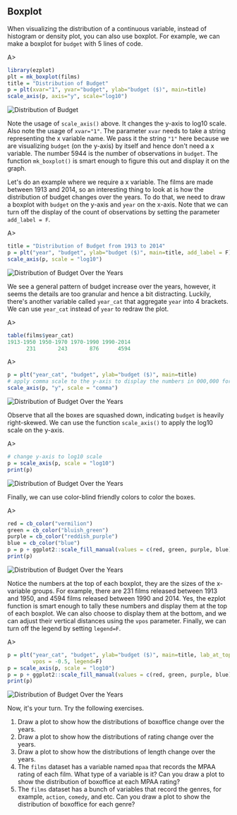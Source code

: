 ## Boxplot

When visualizing the distribution of a continuous variable, instead of histogram or density plot, you can also use boxplot. For example, we can make a boxplot for `budget` with 5 lines of code.

A>
```r
library(ezplot)
plt = mk_boxplot(films)
title = "Distribution of Budget"
p = plt(xvar="1", yvar="budget", ylab="budget ($)", main=title)
scale_axis(p, axis="y", scale="log10")
```

![Distribution of Budget](images/boxplot_budget-1.png) 

Note the usage of `scale_axis()` above. It changes the y-axis to log10 scale. Also note the usage of `xvar="1"`. The parameter `xvar` needs to take a string representing the x variable name. We pass it the string `"1"` here because we are visualizing `budget` (on the y-axis) by itself and hence don't need a x variable. The number 5944 is the number of observations in `budget`. The function `mk_boxplot()` is smart enough to figure this out and display it on the graph.

Let's do an example where we require a x variable. The films are made between 1913 and 2014, so an interesting thing to look at is how the distribution of budget changes over the years. To do that, we need to draw a boxplot with `budget` on the y-axis and `year` on the x-axis. Note that we can turn off the display of the count of observations by setting the parameter `add_label = F`.

A>
```r
title = "Distribution of Budget from 1913 to 2014"
p = plt("year", "budget", ylab="budget ($)", main=title, add_label = F)
scale_axis(p, scale = "log10")
```

![Distribution of Budget Over the Years](images/boxplot_bt_vs_year-1.png) 

We see a general pattern of budget increase over the years, however, it seems the details are too granular and hence a bit distracting. Luckily, there's another variable called `year_cat` that aggregate `year` into 4 brackets. We can use `year_cat` instead of `year` to redraw the plot.

A>
```r
table(films$year_cat)
1913-1950 1950-1970 1970-1990 1990-2014 
      231       243       876      4594 
```

A>
```r
p = plt("year_cat", "budget", ylab="budget ($)", main=title)
# apply comma scale to the y-axis to display the numbers in 000,000 format
scale_axis(p, "y", scale = "comma")
```

![Distribution of Budget Over the Years](images/boxplot_bt_vs_year_cat_p1-1.png) 

Observe that all the boxes are squashed down, indicating `budget` is heavily right-skewed. We can use the function `scale_axis()` to apply the log10 scale on the y-axis.

A>
```r
# change y-axis to log10 scale
p = scale_axis(p, scale = "log10")
print(p)
```

![Distribution of Budget Over the Years](images/boxplot_bt_vs_year_cat_p2-1.png) 

Finally, we can use color-blind friendly colors to color the boxes.

A>
```r
red = cb_color("vermilion")
green = cb_color("bluish_green")
purple = cb_color("reddish_purple")
blue = cb_color("blue")
p = p + ggplot2::scale_fill_manual(values = c(red, green, purple, blue))
print(p)
```

![Distribution of Budget Over the Years](images/boxplot_bt_vs_year_cat_p3-1.png) 

Notice the numbers at the top of each boxplot, they are the sizes of the x-variable groups. For example, there are 231 films released between 1913 and 1950, and 4594 films released between 1990 and 2014. Yes, the ezplot function is smart enough to tally these numbers and display them at the top of each boxplot. We can also choose to display them at the bottom, and we can adjust their vertical distances using the `vpos` parameter. Finally, we can turn off the legend by setting `legend=F`.

A>
```r
p = plt("year_cat", "budget", ylab="budget ($)", main=title, lab_at_top = F,
        vpos = -0.5, legend=F)
p = scale_axis(p, scale = "log10")
p = p + ggplot2::scale_fill_manual(values = c(red, green, purple, blue))
print(p)
```

![Distribution of Budget Over the Years](images/boxplot_bt_vs_year_cat_p4-1.png) 

Now, it's your turn. Try the following exercises.

1. Draw a plot to show how the distributions of boxoffice change over the years.
2. Draw a plot to show how the distributions of rating change over the years.
3. Draw a plot to show how the distributions of length change over the years.
4. The `films` dataset has a variable named `mpaa` that records the MPAA rating of each film. What type of a variable is it? Can you draw a plot to show the distribution of boxoffice at each MPAA rating?
5. The `films` dataset has a bunch of variables that record the genres, for example, `action`, `comedy`, and etc. Can you draw a plot to show the distribution of boxoffice for each genre?
